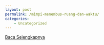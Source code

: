 ```yaml
---
layout: post
permalink: /mimpi-menembus-ruang-dan-waktu/
categories:
    - Uncategorized
---
```


[Baca Selengkapnya](/02)